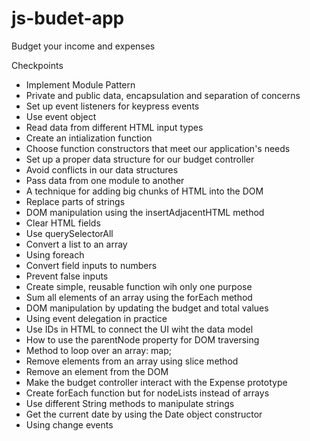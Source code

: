 # js-budet-app
Budget your income and expenses

Checkpoints
- Implement Module Pattern
- Private and public data, encapsulation and separation of concerns
- Set up event listeners for keypress events
- Use event object
- Read data from different HTML input types
- Create an intialization function
- Choose function constructors that meet our application's needs
- Set up a proper data structure for our budget controller
- Avoid conflicts in our data structures
- Pass data from one module to another
- A technique for adding big chunks of HTML into the DOM
- Replace parts of strings
- DOM manipulation using the insertAdjacentHTML method
- Clear HTML fields
- Use querySelectorAll
- Convert a list to an array
- Using foreach
- Convert field inputs to numbers
- Prevent false inputs
- Create simple, reusable function wih only one purpose
- Sum all elements of an array using the forEach method
- DOM manipulation by updating the budget and total values
- Using event delegation in practice
- Use IDs in HTML to connect the UI wiht the data model
- How to use the parentNode property for DOM traversing 
- Method to loop over an array: map;
- Remove elements from an array using slice method
- Remove an element from the DOM
- Make the budget controller interact with the Expense prototype
- Create forEach function but for nodeLists instead of arrays
- Use different String methods to manipulate strings
- Get the current date by using the Date object constructor
- Using change events